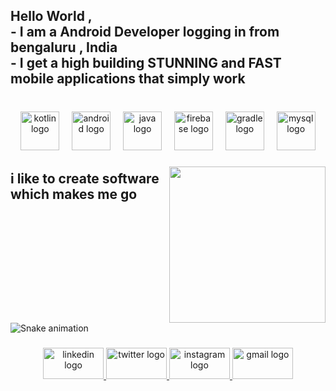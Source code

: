 <h2 align="left">Hello World ,<br>- I am a Android Developer logging in from bengaluru , India <br>- I get a high building STUNNING and FAST mobile applications that simply work</h2>

###

<br clear="both">

<div align="center">
  <img src="https://cdn.jsdelivr.net/gh/devicons/devicon/icons/kotlin/kotlin-original.svg" height="62" alt="kotlin logo"  />
  <img width="12" />
  <img src="https://cdn.jsdelivr.net/gh/devicons/devicon/icons/android/android-original.svg" height="62" alt="android logo"  />
  <img width="12" />
  <img src="https://cdn.jsdelivr.net/gh/devicons/devicon/icons/java/java-original.svg" height="62" alt="java logo"  />
  <img width="12" />
  <img src="https://cdn.jsdelivr.net/gh/devicons/devicon/icons/firebase/firebase-plain.svg" height="62" alt="firebase logo"  />
  <img width="12" />
  <img src="https://cdn.jsdelivr.net/gh/devicons/devicon/icons/gradle/gradle-original.svg" height="62" alt="gradle logo"  />
  <img width="12" />
  <img src="https://cdn.jsdelivr.net/gh/devicons/devicon/icons/mysql/mysql-original.svg" height="62" alt="mysql logo"  />
</div>

###

<img align="right" height="250" src="https://w.wallhaven.cc/full/rr/wallhaven-rrxmgw.jpg"  />

###

<h2 align="left">i like to create software which makes me go</h2>


<br clear="both">

<img src="https://raw.githubusercontent.com/lil3saad/lil3saad/output/snake.svg" alt="Snake animation" />

###

<div align="center">
  <a href="https://www.linkedin.com/in/syed-saad-ap21/" target="_blank">
    <img src="https://raw.githubusercontent.com/maurodesouza/profile-readme-generator/master/src/assets/icons/social/linkedin/default.svg" width="97" height="50" alt="linkedin logo"  />
  </a>
  <a href="https://x.com/Syed_Saad_21" target="_blank">
    <img src="https://raw.githubusercontent.com/maurodesouza/profile-readme-generator/master/src/assets/icons/social/twitter/default.svg" width="97" height="50" alt="twitter logo"  />
  </a>
  <a href="https://www.instagram.com/devhead_sicario/?hl=en" target="_blank">
    <img src="https://raw.githubusercontent.com/maurodesouza/profile-readme-generator/master/src/assets/icons/social/instagram/default.svg" width="97" height="50" alt="instagram logo"  />
  </a>
  <a href="https://mail.google.com/mail/u/0/#inbox" target="_blank">
    <img src="https://raw.githubusercontent.com/maurodesouza/profile-readme-generator/master/src/assets/icons/social/gmail/default.svg" width="97" height="50" alt="gmail logo"  />
  </a>
</div>

###
